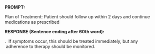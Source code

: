 **PROMPT:**

Plan of Treatment:  Patient should follow up within 2 days and continue medications as prescribed

**RESPONSE (Sentence ending after 60th word):**

.  If symptoms occur, this should be treated immediately, but any  adherence to therapy should be monitored. 